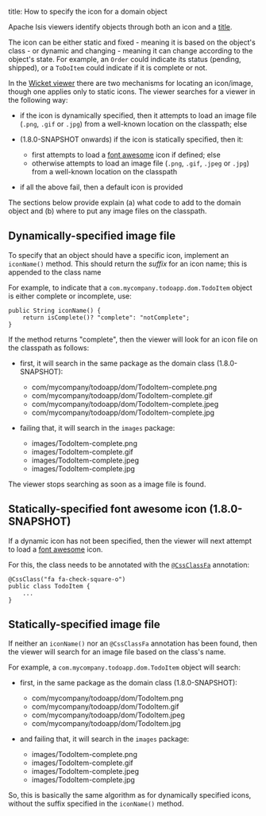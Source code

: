 title: How to specify the icon for a domain object

Apache Isis viewers identify objects through both an icon and a [title](./how-to-01-040-How-to-specify-a-title-for-a-domain-entity.html).

The icon can be either static and fixed - meaning it is based on the object's class - or dynamic and changing - meaning
it can change according to the object's state.  For example, an `Order` could indicate its status (pending, shipped), or a `ToDoItem` could indicate if it is complete or not.

In the [Wicket viewer](../components/viewers/wicket/about.html) there are two mechanisms for locating an icon/image, though one applies only to static icons.  The viewer searches for a viewer in the following way:

* if the icon is dynamically specified, then it attempts to load an image file (`.png`, `.gif` or `.jpg`) from a well-known location on the classpath; else

* (1.8.0-SNAPSHOT onwards) if the icon is statically specified, then it:

    * first attempts to load a [font awesome](http://fortawesome.github.io/Font-Awesome/) icon if defined; else
    * otherwise attempts to load an image file (`.png`, `.gif`, `.jpeg` or `.jpg`) from a well-known location on the classpath
    
* if all the above fail, then a default icon is provided

The sections below provide explain (a) what code to add to the domain object and (b) where to put any image files on the classpath.

## Dynamically-specified image file

To specify that an object should have a specific icon, implement  an `iconName()` method.  This should return the *suffix* for an icon name; this is appended to the class name

For example, to indicate that a `com.mycompany.todoapp.dom.TodoItem` object is either complete or incomplete, use:

    public String iconName() {
        return isComplete()? "complete": "notComplete";
    }

If the method returns "complete", then the viewer will look for an icon file on the classpath as follows:

* first, it will search in the same package as the domain class (1.8.0-SNAPSHOT):

    * com/mycompany/todoapp/dom/TodoItem-complete.png
    * com/mycompany/todoapp/dom/TodoItem-complete.gif
    * com/mycompany/todoapp/dom/TodoItem-complete.jpeg
    * com/mycompany/todoapp/dom/TodoItem-complete.jpg
    
* failing that, it will search in the `images` package:

    * images/TodoItem-complete.png
    * images/TodoItem-complete.gif
    * images/TodoItem-complete.jpeg
    * images/TodoItem-complete.jpg

The viewer stops searching as soon as a image file is found.

## Statically-specified font awesome icon (1.8.0-SNAPSHOT)

If a dynamic icon has not been specified, then the viewer will next attempt to load a [font awesome](http://fortawesome.github.io/Font-Awesome/) icon.

For this, the class needs to be annotated with the [`@CssClassFa`](../reference/recognized-annotations/CssClassFa-deprecated.html) annotation:

    @CssClass("fa fa-check-square-o")
    public class TodoItem { 
        ...
    }

## Statically-specified image file
  
If neither an `iconName()` nor an `@CssClassFa` annotation has been found, then the viewer will search for an image file based on the class's name.

For example, a `com.mycompany.todoapp.dom.TodoItem` object will search:

* first, in the same package as the domain class (1.8.0-SNAPSHOT):

    * com/mycompany/todoapp/dom/TodoItem.png
    * com/mycompany/todoapp/dom/TodoItem.gif
    * com/mycompany/todoapp/dom/TodoItem.jpeg
    * com/mycompany/todoapp/dom/TodoItem.jpg
    
* and failing that, it will search in the `images` package:

    * images/TodoItem-complete.png
    * images/TodoItem-complete.gif
    * images/TodoItem-complete.jpeg
    * images/TodoItem-complete.jpg

So, this is basically the same algorithm as for dynamically specified icons, without the suffix specified in the `iconName()` method.